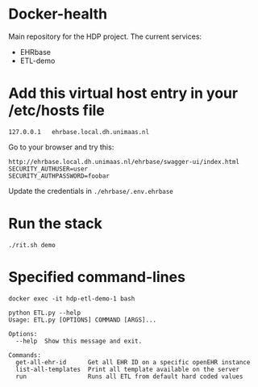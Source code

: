 # Docker-health

Main repository for the HDP project.
The current services:
- EHRbase
- ETL-demo

# Add this virtual host entry in your /etc/hosts file
```
127.0.0.1	ehrbase.local.dh.unimaas.nl
```

Go to your browser and try this:
```
http://ehrbase.local.dh.unimaas.nl/ehrbase/swagger-ui/index.html
SECURITY_AUTHUSER=user
SECURITY_AUTHPASSWORD=foobar
```
Update the credentials in `./ehrbase/.env.ehrbase`

# Run the stack
```
./rit.sh demo
```

# Specified command-lines
```
docker exec -it hdp-etl-demo-1 bash
```

```
python ETL.py --help
Usage: ETL.py [OPTIONS] COMMAND [ARGS]...

Options:
  --help  Show this message and exit.

Commands:
  get-all-ehr-id      Get all EHR ID on a specific openEHR instance
  list-all-templates  Print all template available on the server
  run                 Runs all ETL from default hard coded values
```
